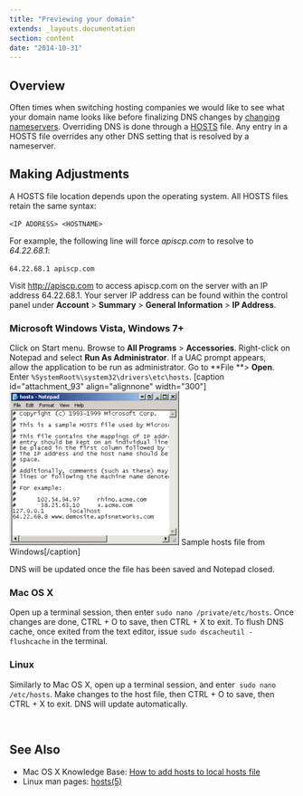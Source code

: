 ```yaml
---
title: "Previewing your domain"
extends: _layouts.documentation
section: content
date: "2014-10-31"
---
```


## Overview

Often times when switching hosting companies we would like to see what your domain name looks like before finalizing DNS changes by [changing nameservers](/docs/dns/nameserver-settings/ "Nameserver Settings"). Overriding DNS is done through a [HOSTS](http://en.wikipedia.org/wiki/Hosts_file) file. Any entry in a HOSTS file overrides any other DNS setting that is resolved by a nameserver.

## Making Adjustments

A HOSTS file location depends upon the operating system. All HOSTS files retain the same syntax:

`<IP ADDRESS> <HOSTNAME>`

For example, the following line will force _apiscp.com_ to resolve to _64.22.68.1_:

`64.22.68.1 apiscp.com`

Visit http://apiscp.com to access apiscp.com on the server with an IP address 64.22.68.1. Your server IP address can be found within the control panel under **Account** > **Summary** > **General Information** > **IP Address**.

### Microsoft Windows Vista, Windows 7+

Click on Start menu. Browse to **All Programs** > **Accessories**. Right-click on Notepad and select **Run As Administrator**. If a UAC prompt appears, allow the application to be run as administrator. Go to **File **\> **Open**. Enter `%SystemRoot%\system32\drivers\etc\hosts`. \[caption id="attachment\_93" align="alignnone" width="300"\][![Sample hosts file from Windows](images/Hosts-windows-300x272.png)](/docs/wp-content/uploads/2014/10/Hosts-windows.png) Sample hosts file from Windows\[/caption\]

DNS will be updated once the file has been saved and Notepad closed.

### Mac OS X

Open up a terminal session, then enter `sudo nano /private/etc/hosts`. Once changes are done, CTRL + O to save, then CTRL + X to exit. To flush DNS cache, once exited from the text editor, issue `sudo dscacheutil -flushcache` in the terminal.

### Linux

Similarly to Mac OS X, open up a terminal session, and enter  `sudo nano /etc/hosts`. Make changes to the host file, then CTRL + O to save, then CTRL + X to exit. DNS will update automatically.

 

## See Also

- Mac OS X Knowledge Base: [How to add hosts to local hosts file](http://support.apple.com/kb/TA27291?viewlocale=en_US&locale=en_US)
- Linux man pages: [hosts(5)](http://apiscp.com/linux-man/man5/host.conf.5.html)
